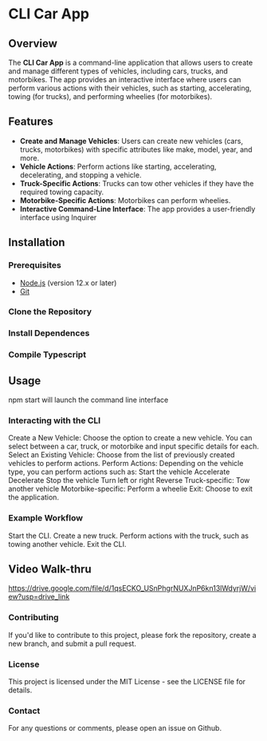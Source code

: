 # CLI Car App

## Overview

The **CLI Car App** is a command-line application that allows users to create and manage different types of vehicles, including cars, trucks, and motorbikes. The app provides an interactive interface where users can perform various actions with their vehicles, such as starting, accelerating, towing (for trucks), and performing wheelies (for motorbikes).

## Features

- **Create and Manage Vehicles**: Users can create new vehicles (cars, trucks, motorbikes) with specific attributes like make, model, year, and more.
- **Vehicle Actions**: Perform actions like starting, accelerating, decelerating, and stopping a vehicle.
- **Truck-Specific Actions**: Trucks can tow other vehicles if they have the required towing capacity.
- **Motorbike-Specific Actions**: Motorbikes can perform wheelies.
- **Interactive Command-Line Interface**: The app provides a user-friendly interface using Inquirer

## Installation

### Prerequisites

- [Node.js](https://nodejs.org/) (version 12.x or later)
- [Git](https://git-scm.com/)

### Clone the Repository
### Install Dependences
### Compile Typescript

## Usage

npm start will launch the command line interface

### Interacting with the CLI 
Create a New Vehicle: Choose the option to create a new vehicle. You can select between a car, truck, or motorbike and input specific details for each.
Select an Existing Vehicle: Choose from the list of previously created vehicles to perform actions.
Perform Actions: Depending on the vehicle type, you can perform actions such as:
Start the vehicle
Accelerate
Decelerate
Stop the vehicle
Turn left or right
Reverse
Truck-specific: Tow another vehicle
Motorbike-specific: Perform a wheelie
Exit: Choose to exit the application.

### Example Workflow
Start the CLI.
Create a new truck.
Perform actions with the truck, such as towing another vehicle.
Exit the CLI.

## Video Walk-thru

https://drive.google.com/file/d/1qsECKO_USnPhgrNUXJnP6kn13lWdyrjW/view?usp=drive_link

### Contributing
If you'd like to contribute to this project, please fork the repository, create a new branch, and submit a pull request.

### License
This project is licensed under the MIT License - see the LICENSE file for details.

### Contact
For any questions or comments, please open an issue on Github.

